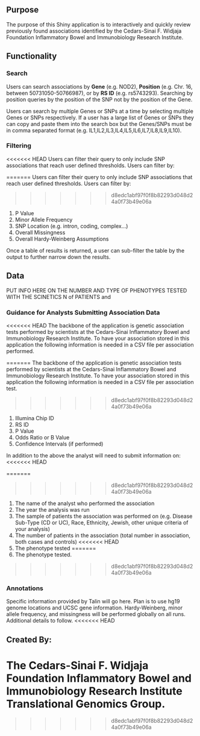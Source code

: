 ## Purpose
The purpose of this Shiny application is to interactively and quickly review previously found associations identified by the Cedars-Sinai F. Widjaja Foundation Inflammatory Bowel and Immunobiology Research Institute.

## Functionality
### Search
Users can search associations by **Gene** (e.g. NOD2), **Position** (e.g. Chr. 16, between 50731050-50766987), or by **RS ID** (e.g. rs5743293). Searching by position queries by the position of the SNP not by the position of the Gene. 

Users can search by multiple Genes or SNPs at a time by selecting multiple Genes or SNPs respectively. If a user has a large list of Genes or SNPs they can copy and paste them into the search box but the Genes/SNPs must be in comma separated format (e.g. IL1,IL2,IL3,IL4,IL5,IL6,IL7,IL8,IL9,IL10).

### Filtering
<<<<<<< HEAD
Users can filter their query to only include SNP associations that reach user defined thresholds. Users can filter by:

=======
Users can filter their query to only include SNP associations that reach user defined thresholds. Users can filter by: 
>>>>>>> d8edc1abf97f0f8b82293d048d24a0f73b49e06a
1. P Value
2. Minor Allele Frequency
3. SNP Location (e.g. intron, coding, complex...)
4. Overall Missingness
5. Overall Hardy-Weinberg Assumptions

Once a table of results is returned, a user can sub-filter the table by the output to further narrow down the results. 

## Data 

PUT INFO HERE ON THE NUMBER AND TYPE OF PHENOTYPES TESTED WITH THE SCINETICS N of PATIENTS and  

### Guidance for Analysts Submitting Association Data
<<<<<<< HEAD
The backbone of the application is genetic association tests performed by scientists at the Cedars-Sinai Inflammatory Bowel and Immunobiology Research Institute. To have your association stored in this application the following information is needed in a CSV file per association performed.

=======
The backbone of the application is genetic association tests performed by scientists at the Cedars-Sinai Inflammatory Bowel and Immunobiology Research Institute. To have your association stored in this application the following information is needed in a CSV file per association test. 
>>>>>>> d8edc1abf97f0f8b82293d048d24a0f73b49e06a
1. Illumina Chip ID
2. RS ID
3. P Value
4. Odds Ratio or B Value 
5. Confidence Intervals (if performed)

In addition to the above the analyst will need to submit information on:
<<<<<<< HEAD

=======
>>>>>>> d8edc1abf97f0f8b82293d048d24a0f73b49e06a
1. The name of the analyst who performed the association
2. The year the analysis was run
3. The sample of patients the association was performed on (e.g. Disease Sub-Type (CD or UC), Race, Ethnicity, Jewish, other unique criteria of your analysis)
4. The number of patients in the association (total number in association, both cases and controls)
<<<<<<< HEAD
5. The phenotype tested
=======
5. The phenotype tested.
>>>>>>> d8edc1abf97f0f8b82293d048d24a0f73b49e06a

### Annotations
Specific information provided by Talin will go here. Plan is to use hg19 genome locations and UCSC gene information.
Hardy-Weinberg, minor allele frequency, and missingness will be performed globally on all runs. Additional details to follow. 
<<<<<<< HEAD

## Created By:
The Cedars-Sinai F. Widjaja Foundation Inflammatory Bowel and Immunobiology Research Institute Translational Genomics Group.
=======
>>>>>>> d8edc1abf97f0f8b82293d048d24a0f73b49e06a




